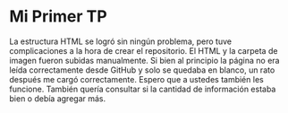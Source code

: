 # Mi Primer TP
La estructura HTML se logró sin ningún problema, pero tuve complicaciones a la hora de crear el repositorio. El HTML y la carpeta de imagen fueron subidas manualmente.
Si bien al principio la página no era leída correctamente desde GitHub y solo se quedaba en blanco, un rato después me cargó correctamente. Espero que a ustedes también les funcione.
También quería consultar si la cantidad de información estaba bien o debía agregar más.
